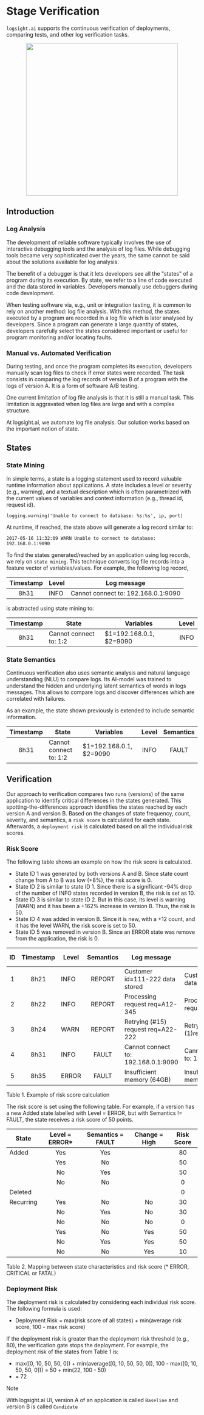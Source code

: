 # Stage Verification

`logsight.ai` supports the continuous verification of deployments, comparing tests, and other log verification tasks.

<div align=center>
    <img width="400"  src="/stage_verification/concept.png"/>
</div>


## Introduction

### Log Analysis

The development of reliable software typically involves the use of interactive debugging tools and the analysis of log files. 
While debugging tools became very sophisticated over the years, the same cannot be said about the solutions available for log analysis.  

The benefit of a debugger is that it lets developers see all the "states" of a program during its execution.
By state, we refer to a line of code executed and the data stored in variables.
Developers manually use debuggers during code development.

When testing software via, e.g., unit or integration testing, it is common to rely on another method: log file analysis.
With this method, the states executed by a program are recorded in a log file which is later analysed by developers.
Since a program can generate a large quantity of states, developers carefully select the states considered important or useful for program monitoring and/or locating faults.


### Manual vs. Automated Verification

During testing, and once the program completes its execution, developers manually scan log files to check if error states were recorded.
The task consists in comparing the log records of version B of a program with the logs of version A.
It is a form of software A/B testing.

One current limitation of log file analysis is that it is still a manual task. 
This limitation is aggravated when log files are large and with a complex structure.

At logsight.ai, we automate log file analysis. 
Our solution works based on the important notion of state.


## States

### State Mining 

In simple terms, a state is a logging statement used to record valuable runtime information about applications.
A state includes a level or severity (e.g., warning), and a textual description which is often parametrized with
the current values of variables and context information (e.g., thread id, request id).
   
    logging.warning('Unable to connect to database: %s:%s', ip, port)

At runtime, if reached, the state above will generate a log record similar to:

    2017-05-16 11:32:09 WARN Unable to connect to database: 192.168.0.1:9090

To find the states generated/reached by an application using log records, we rely on `state mining`. 
This technique converts log file records into a feature vector of variables/values. 
For example, the following log record,

| Timestamp | Level | Log message                          | 
|:---------:|-------|--------------------------------------|
|    8h31   | INFO  | Cannot connect to: 192.168.0.1:9090  |

is abstracted using state mining to:

| Timestamp | State                    | Variables               | Level | 
|:---------:|--------------------------|-------------------------|:-----:|
|    8h31   | Cannot connect to: $1:$2 | $1=192.168.0.1, $2=9090 |  INFO |


### State Semantics

Continuous verification also uses semantic analysis and natural language understanding (NLU) to compare logs. 
Its AI-model was trained to understand the hidden and underlying latent semantics of words in logs messages.
This allows to compare logs and discover differences which are correlated with failures.

As an example, the state shown previously is extended to include semantic information.  

| Timestamp | State                      | Variables               |  Level  | Semantics |
|:---------:|----------------------------|-------------------------|:-------:|:---------:|
|    8h31   | Cannot connect to: $1:$2   | $1=192.168.0.1, $2=9090 |  INFO   |   FAULT   |


## Verification

Our approach to verification compares two runs (versions) of the same application to identify critical differences in the states generated.
This spotting-the-differences approach identifies the states reached by each version A and version B.
Based on the changes of state frequency, count, severity, and semantics, a `risk score` is calculated for each state.
Afterwards, a `deployment risk` is calculated based on all the individual risk scores.  


### Risk Score

The following table shows an example on how the risk score is calculated.

+ State ID 1 was generated by both versions A and B. Since state count change from A to B was low (+8%), the risk score is 0.      
+ State ID 2 is similar to state ID 1. Since there is a significant -94% drop of the number of INFO states recorded in version B, the risk is set as 10.  
+ State ID 3 is similar to state ID 2. But in this case, its level is warning (WARN) and it has been a +162% increase in version B. Thus, the risk is 50.
+ State ID 4 was added in version B. Since it is new, with a +12 count, and it has the level WARN, the risk score is set to 50.
+ State ID 5 was removed in version B. Since an ERROR state was remove from the application, the risk is 0.


| ID | Timestamp | Level | Semantics | Log message                         | State                        |  A  |  B  | Change | Risk Score |
|:--:|:---------:|-------|:---------:|-------------------------------------|------------------------------|:---:|:---:|:------:|:----------:|
|  1 |    8h21   | INFO  |    REPORT   | Customer id=111-222 data stored     | Customer id=$1 data stored   | Yes | Yes |   +8%  |      0     |
|  2 |    8h22   | INFO  |    REPORT   | Processing request req=A12-345      | Processing request req=$1    | Yes | Yes |  -94%  |     10     |
|  3 |    8h24   | WARN  |    REPORT   | Retrying (#15) request req=A22-222  | Retrying ($1) request req=$2 | Yes | Yes |  +162% |     50     |
|  4 |    8h31   | INFO  |   FAULT   | Cannot connect to: 192.168.0.1:9090 | Cannot connect to: $1:$2     |  No | Yes |   +12  |     50     |
|  5 |    8h35   | ERROR |   FAULT   | Insufficient memory (64GB)          | Insufficient memory ($1)     | Yes |  No |   -7   |      0     |

Table 1. Example of risk score calculation    


The risk score is set using the following table. 
For example, if a version has a new Added state labelled with Level = ERROR, but with Semantics != FAULT, the state receives a risk score of 50 points. 

| State     | Level = ERROR* | Semantics = FAULT | Change = High | Risk Score |
|-----------|:--------------:|:-----------------:|:-------------:|:----------:|
| Added     |      Yes       |        Yes        |               |     80     |
|           |      Yes       |        No         |               |     50     |
|           |       No       |        Yes        |               |     50     |
|           |       No       |        No         |               |      0     |
| Deleted   |                |                   |               |      0     |
| Recurring |      Yes       |        No         |      No       |     30     |
|           |       No       |        Yes        |      No       |     30     |
|           |       No       |        No         |      No       |      0     |
|           |      Yes       |        No         |      Yes      |     50     |
|           |       No       |        Yes        |      Yes      |     50     |
|           |       No       |        No         |      Yes      |     10     |

Table 2. Mapping between state characteristics and risk score (* ERROR, CRITICAL or FATAL)

 
### Deployment Risk

The deployment risk is calculated by considering each individual risk score. 
The following formula is used: 

+ Deployment Risk = max(risk score of all states) + min(average risk score, 100 - max risk score)

If the deployment risk is greater than the deployment risk threshold (e.g., 80), the verification gate stops the deployment. 
For example, the deployment risk of the states from Table 1 is:

+ max([0, 10, 50, 50, 0]) + min(average([0, 10, 50, 50, 0]), 100 - max([0, 10, 50, 50, 0])) = 50 + min(22, 100 - 50) 
+ = 72

<!---
One benefit of this approach is that it can easily be used by less-experienced troubleshooting developers or testers.
-->


> [!NOTE]
> With logsight.ai UI, version A of an application is called `Baseline` and version B is called `Candidate`
